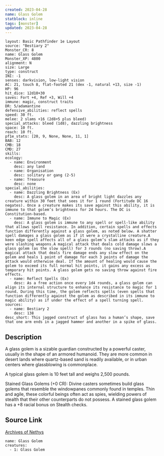 ```yaml
---
created: 2023-04-28
name: Glass Golem
statblock: inline
tags: [monster]
updated: 2023-04-28
---
```

```statblock
layout: Basic Pathfinder 1e Layout
source: "Bestiary 2"
Monster_CR: 8
name: Glass Golem
Monster_XP: 4800
alignment: N
size: Large
type: construct
INI: -1
senses: darkvision, low-light vision
AC: 21, touch 8, flat-footed 21 (dex -1, natural +13, size -1)
HP: 96
hit_dice: 12d10+30
saves: Fort +4, Ref +3, Will +4
immune: magic, construct traits
DR: 5/adamantine
defensive_abilities: reflect spells
speed: 30 ft.
melee: 2 slams +16 (2d8+5 plus bleed)
special_attacks: bleed (1d8), dazzling brightness
space: 10 ft.
reach: 10 ft.
pf1e_stats: [20, 9, None, None, 11, 1]
BAB: 12
CMB: 18
CMD: 27
skills: 
ecology:
  - name: Environment
    desc: any land
  - name: Organisation
    desc: solitary or gang (2-5)
  - name: Treasure
    desc: none
special_abilities:
  - name: Dazzling Brightness (Ex)
    desc: A glass golem in an area of bright light dazzles any creature within 30 feet that sees it for 1 round (Fortitude DC 16 negates). Once a creature makes its save against this ability, it is immune to that golem’s brightness for 24 hours. The DC is Constitution-based.
  - name: Immune to Magic (Ex)
    desc: A glass golem is immune to any spell or spell-like ability that allows spell resistance. In addition, certain spells and effects function differently against a glass golem, as noted below. A shatter spell damages a glass golem as if it were a crystalline creature.A keen edge spell affects all of a glass golem’s slam attacks as if they were slashing weapons.A magical attack that deals cold damage slows a glass golem (as the slow spell) for 3 rounds (no saving throw).A magical attack that deals fire damage ends any slow effect on the golem and heals 1 point of damage for each 3 points of damage the attack would otherwise deal. If the amount of healing would cause the golem to exceed its full normal hit points, it gains any excess as temporary hit points. A glass golem gets no saving throw against fire effects.
  - name: Reflect Spells (Ex)
    desc: As a free action once every 1d4 rounds, a glass golem can align its internal structure to enhance its resistance to magic for 1 round. During this time, the golem reflects spells (even spells that function differently against the golem as described in its immune to magic ability) as if under the effect of a spell turning spell.
sources:
  - name: Bestiary 2
    desc: 138
desc_short: This jagged construct of glass has a human’s shape, save that one arm ends in a jagged hammer and another in a spike of glass.
```
## Description
A glass golem is a sizable guardian constructed by a powerful caster, usually in the shape of an armored humanoid. They are more common in desert lands where quartz-based sand is readily available, or in urban centers where glassblowing is commonplace.

A typical glass golem is 10 feet tall and weighs 2,500 pounds.

Stained Glass Golems (+0 CR): Divine casters sometimes build glass golems that resemble the windowpanes commonly found in temples. Thin and agile, these colorful beings often act as spies, wielding powers of stealth that their other counterparts do not possess. A stained glass golem has a +8 racial bonus on Stealth checks.
## Source Link
[Archives of Nethys](https://aonprd.com/MonsterDisplay.aspx?ItemName=Glass%20Golem)
```encounter-table
name: Glass Golem
creatures:
  - 1: Glass Golem
```
